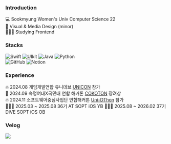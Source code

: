 ### __Introduction__
💻 Sookmyung Women's Univ Computer Science 22   
🎨 Visual & Media Design (minor)   
👩🏻‍💻 Studying Frontend   

### __Stacks__ 
![Swift](https://img.shields.io/badge/swift-F54A2A?style=for-the-badge&logo=swift&logoColor=white) ![UIkit](https://img.shields.io/badge/uikit-000000?style=for-the-badge&logo=uikit&logoColor=white) 
![Java](https://img.shields.io/badge/java-%23ED8B00.svg?style=for-the-badge&logo=openjdk&logoColor=white) ![Python](https://img.shields.io/badge/python-3670A0?style=for-the-badge&logo=python&logoColor=ffdd54)   
![GitHub](https://img.shields.io/badge/github-%23121011.svg?style=for-the-badge&logo=github&logoColor=white) ![Notion](https://img.shields.io/badge/Notion-%23000000.svg?style=for-the-badge&logo=notion&logoColor=white)

### __Experience__ 
🔥 2024.08 게임개발연합 유니데브 [UNICON](https://github.com/y-eonee/SMWU-TUMS-Garasani) 참가       
🏅 2024.09 숙명여대X국민대 연합 해커톤 [COKOTON](https://github.com/y-eonee/COKOTHON-GBSB-Fe) 장려상    
🔥 2024.11 소프트웨어중심사업단 연합해커톤 [Uni-DThon](https://github.com/UNI-D-Roomie/Roomie_FE) 참가   
👩🏻‍💻 2025.03 ~ 2025.08 36기 AT SOPT iOS YB
👩🏻‍💻 2025.08 ~ 2026.02 37기 DIVE SOPT iOS OB
         
### __Velog__ 
<a href="https://velog.io/@y-eonee"><img src="https://img.shields.io/badge/Tech%20Blog-11B48A?style=for-the-badge&logo=Vimeo&logoColor=white&link=https://velog.io/@y-eonee"/></a>   
